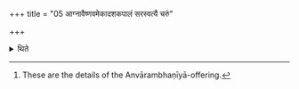 +++
title = "05 आग्नावैष्णवमेकादशकपालं सरस्वत्यै चरुं"

+++

<details><summary>थिते</summary>

5. (He offers a sacrificial bread) on eleven potsherds to Agni-and-Viṣṇu, rice-pap to Sarasvatī, (and a sacrificial bread) on twelve potsherds to Sarasvat.[^1]  


[^1]: These are the details of the Anvārambhaṇīyā-offering.
</details>
